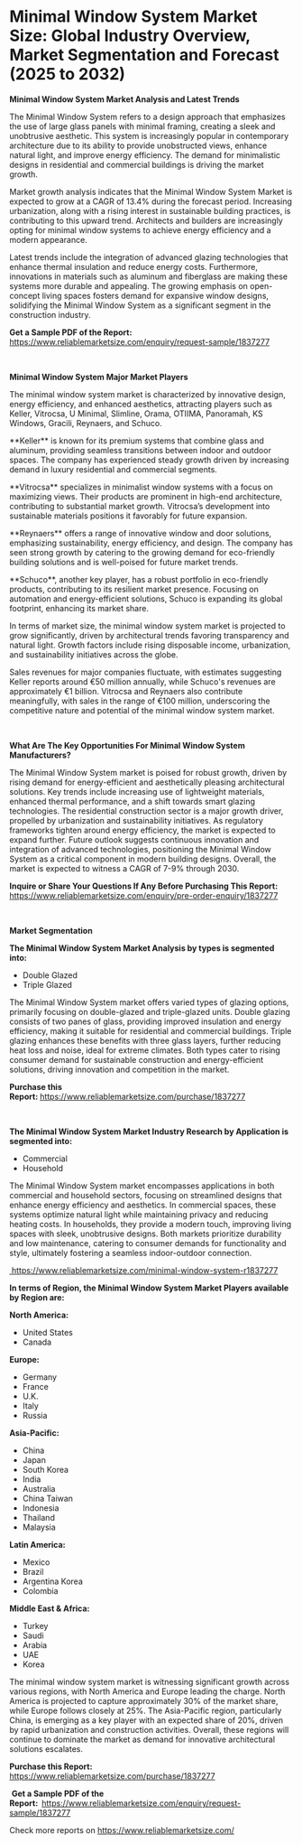 <p><h1>Minimal Window System Market Size: Global Industry Overview, Market Segmentation and Forecast (2025 to 2032)</h1></p><p><strong>Minimal Window System Market Analysis and Latest Trends</strong></p>
<p><p>The Minimal Window System refers to a design approach that emphasizes the use of large glass panels with minimal framing, creating a sleek and unobtrusive aesthetic. This system is increasingly popular in contemporary architecture due to its ability to provide unobstructed views, enhance natural light, and improve energy efficiency. The demand for minimalistic designs in residential and commercial buildings is driving the market growth.</p><p>Market growth analysis indicates that the Minimal Window System Market is expected to grow at a CAGR of 13.4% during the forecast period. Increasing urbanization, along with a rising interest in sustainable building practices, is contributing to this upward trend. Architects and builders are increasingly opting for minimal window systems to achieve energy efficiency and a modern appearance.</p><p>Latest trends include the integration of advanced glazing technologies that enhance thermal insulation and reduce energy costs. Furthermore, innovations in materials such as aluminum and fiberglass are making these systems more durable and appealing. The growing emphasis on open-concept living spaces fosters demand for expansive window designs, solidifying the Minimal Window System as a significant segment in the construction industry.</p></p>
<p><strong>Get a Sample PDF of the Report:&nbsp;</strong> <a href="https://www.reliablemarketsize.com/enquiry/request-sample/1837277?utm_campaign=3022&utm_medium=2&utm_source=Github&utm_content=ia&utm_term=05032025&utm_id=minimal-window-system">https://www.reliablemarketsize.com/enquiry/request-sample/1837277</a></p>
<p>&nbsp;</p>
<p><strong>Minimal Window System Major Market Players</strong></p>
<p><p>The minimal window system market is characterized by innovative design, energy efficiency, and enhanced aesthetics, attracting players such as Keller, Vitrocsa, U Minimal, Slimline, Orama, OTIIMA, Panoramah, KS Windows, Gracili, Reynaers, and Schuco. </p><p>**Keller** is known for its premium systems that combine glass and aluminum, providing seamless transitions between indoor and outdoor spaces. The company has experienced steady growth driven by increasing demand in luxury residential and commercial segments.</p><p>**Vitrocsa** specializes in minimalist window systems with a focus on maximizing views. Their products are prominent in high-end architecture, contributing to substantial market growth. Vitrocsa’s development into sustainable materials positions it favorably for future expansion.</p><p>**Reynaers** offers a range of innovative window and door solutions, emphasizing sustainability, energy efficiency, and design. The company has seen strong growth by catering to the growing demand for eco-friendly building solutions and is well-poised for future market trends.</p><p>**Schuco**, another key player, has a robust portfolio in eco-friendly products, contributing to its resilient market presence. Focusing on automation and energy-efficient solutions, Schuco is expanding its global footprint, enhancing its market share.</p><p>In terms of market size, the minimal window system market is projected to grow significantly, driven by architectural trends favoring transparency and natural light. Growth factors include rising disposable income, urbanization, and sustainability initiatives across the globe.</p><p>Sales revenues for major companies fluctuate, with estimates suggesting Keller reports around €50 million annually, while Schuco's revenues are approximately €1 billion. Vitrocsa and Reynaers also contribute meaningfully, with sales in the range of €100 million, underscoring the competitive nature and potential of the minimal window system market.</p></p>
<p>&nbsp;</p>
<p><strong>What Are The Key Opportunities For Minimal Window System Manufacturers?</strong></p>
<p><p>The Minimal Window System market is poised for robust growth, driven by rising demand for energy-efficient and aesthetically pleasing architectural solutions. Key trends include increasing use of lightweight materials, enhanced thermal performance, and a shift towards smart glazing technologies. The residential construction sector is a major growth driver, propelled by urbanization and sustainability initiatives. As regulatory frameworks tighten around energy efficiency, the market is expected to expand further. Future outlook suggests continuous innovation and integration of advanced technologies, positioning the Minimal Window System as a critical component in modern building designs. Overall, the market is expected to witness a CAGR of 7-9% through 2030.</p></p>
<p><strong>Inquire or Share Your Questions If Any Before Purchasing This Report:</strong> <a href="https://www.reliablemarketsize.com/enquiry/pre-order-enquiry/1837277?utm_campaign=3022&utm_medium=2&utm_source=Github&utm_content=ia&utm_term=05032025&utm_id=minimal-window-system">https://www.reliablemarketsize.com/enquiry/pre-order-enquiry/1837277</a></p>
<p>&nbsp;</p>
<p><strong>Market Segmentation</strong></p>
<p><strong>The Minimal Window System Market Analysis by types is segmented into:</strong></p>
<p><ul><li>Double Glazed</li><li>Triple Glazed</li></ul></p>
<p><p>The Minimal Window System market offers varied types of glazing options, primarily focusing on double-glazed and triple-glazed units. Double glazing consists of two panes of glass, providing improved insulation and energy efficiency, making it suitable for residential and commercial buildings. Triple glazing enhances these benefits with three glass layers, further reducing heat loss and noise, ideal for extreme climates. Both types cater to rising consumer demand for sustainable construction and energy-efficient solutions, driving innovation and competition in the market.</p></p>
<p><strong>Purchase this Report:&nbsp;</strong><a href="https://www.reliablemarketsize.com/purchase/1837277?utm_campaign=3022&utm_medium=2&utm_source=Github&utm_content=ia&utm_term=05032025&utm_id=minimal-window-system">https://www.reliablemarketsize.com/purchase/1837277</a></p>
<p>&nbsp;</p>
<p><strong>The Minimal Window System Market Industry Research by Application is segmented into:</strong></p>
<p><ul><li>Commercial</li><li>Household</li></ul></p>
<p><p>The Minimal Window System market encompasses applications in both commercial and household sectors, focusing on streamlined designs that enhance energy efficiency and aesthetics. In commercial spaces, these systems optimize natural light while maintaining privacy and reducing heating costs. In households, they provide a modern touch, improving living spaces with sleek, unobtrusive designs. Both markets prioritize durability and low maintenance, catering to consumer demands for functionality and style, ultimately fostering a seamless indoor-outdoor connection.</p></p>
<p><a href="https://www.reliablemarketsize.com/minimal-window-system-r1837277?utm_campaign=3022&utm_medium=2&utm_source=Github&utm_content=ia&utm_term=05032025&utm_id=minimal-window-system">&nbsp;https://www.reliablemarketsize.com/minimal-window-system-r1837277</a></p>
<p><strong>In terms of Region, the Minimal Window System Market Players available by Region are:</strong></p>
<p>
    <p> <strong> North America: </strong>
        <ul>
            <li>United States</li>
            <li>Canada</li>
        </ul>
        </p> 
    <p> <strong> Europe: </strong>
        <ul>
            <li>Germany</li>
            <li>France</li>
            <li>U.K.</li>
            <li>Italy</li>
            <li>Russia</li>
        </ul>
        </p> 
    <p> <strong> Asia-Pacific: </strong>
        <ul>
            <li>China</li>
            <li>Japan</li>
            <li>South Korea</li>
            <li>India</li>
            <li>Australia</li>
            <li>China Taiwan</li>
            <li>Indonesia</li>
            <li>Thailand</li>
            <li>Malaysia</li>
        </ul>
        </p> 
    <p> <strong> Latin America: </strong>
        <ul>
            <li>Mexico</li>
            <li>Brazil</li>
            <li>Argentina Korea</li>
            <li>Colombia</li>
        </ul>
        </p> 
    <p> <strong> Middle East & Africa: </strong>
        <ul>
            <li>Turkey</li>
            <li>Saudi</li>
            <li>Arabia</li>
            <li>UAE</li>
            <li>Korea</li>
        </ul>
    </p>
    </p>
<p><p>The minimal window system market is witnessing significant growth across various regions, with North America and Europe leading the charge. North America is projected to capture approximately 30% of the market share, while Europe follows closely at 25%. The Asia-Pacific region, particularly China, is emerging as a key player with an expected share of 20%, driven by rapid urbanization and construction activities. Overall, these regions will continue to dominate the market as demand for innovative architectural solutions escalates.</p></p>
<p><strong>Purchase this Report: </strong><a href="https://www.reliablemarketsize.com/purchase/1837277?utm_campaign=3022&utm_medium=2&utm_source=Github&utm_content=ia&utm_term=05032025&utm_id=minimal-window-system">https://www.reliablemarketsize.com/purchase/1837277</a></p>
<p>&nbsp;<strong>Get a Sample PDF of the Report:&nbsp;&nbsp;</strong><a href="https://www.reliablemarketsize.com/enquiry/request-sample/1837277?utm_campaign=3022&utm_medium=2&utm_source=Github&utm_content=ia&utm_term=05032025&utm_id=minimal-window-system">https://www.reliablemarketsize.com/enquiry/request-sample/1837277</a></p>
<p><strong></strong></p>
<p>Check more reports on <a href="https://www.reliablemarketsize.com/?utm_campaign=3022&utm_medium=2&utm_source=Github&utm_content=ia&utm_term=05032025&utm_id=minimal-window-system">https://www.reliablemarketsize.com/</a></p>